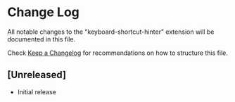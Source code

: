 # Change Log

All notable changes to the "keyboard-shortcut-hinter" extension will be documented in this file.

Check [Keep a Changelog](http://keepachangelog.com/) for recommendations on how to structure this file.

## [Unreleased]

- Initial release
